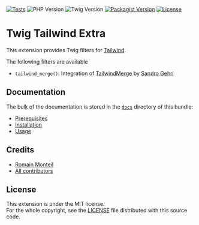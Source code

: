 [![Tests](https://img.shields.io/github/actions/workflow/status/tales-from-a-dev/twig-tailwind-extra/ci.yml?label=tests&style=for-the-badge)](https://github.com/tales-from-a-dev/flowbite-bundle/actions/workflows/ci.yml)
![PHP Version](https://img.shields.io/badge/php->=8.2-4f5b93.svg?style=for-the-badge)
![Twig Version](https://img.shields.io/badge/twig->=3.0-000.svg?style=for-the-badge)
[![Packagist Version](https://img.shields.io/packagist/v/tales-from-a-dev/twig-tailwind-extra?style=for-the-badge)](https://packagist.org/packages/tales-from-a-dev/twig-tailwind-extra)
[![License](https://img.shields.io/github/license/tales-from-a-dev/twig-tailwind-extra?style=for-the-badge)](https://github.com/tales-from-a-dev/twig-tailwind-extra/blob/main/LICENSE)

# Twig Tailwind Extra

This extension provides Twig filters for [Tailwind](https://tailwindcss.com/).

The following filters are available

* `tailwind_merge()`: Integration of [TailwindMerge](https://github.com/gehrisandro/tailwind-merge-php) by [Sandro Gehri](https://github.com/gehrisandro)

## Documentation

The bulk of the documentation is stored in the [`docs`](docs/index.md) directory of this bundle:

* [Prerequisites](docs/index.md#prerequisites)
* [Installation](docs/index.md#installation)
* [Usage](docs/index.md#usage)

## Credits

* [Romain Monteil](https://github.com/ker0x)
* [All contributors](https://github.com/talesfromadev/twig-tailwind-extra/graphs/contributors)

## License

This extension is under the MIT license.  
For the whole copyright, see the [LICENSE](LICENSE) file distributed with this source code.
